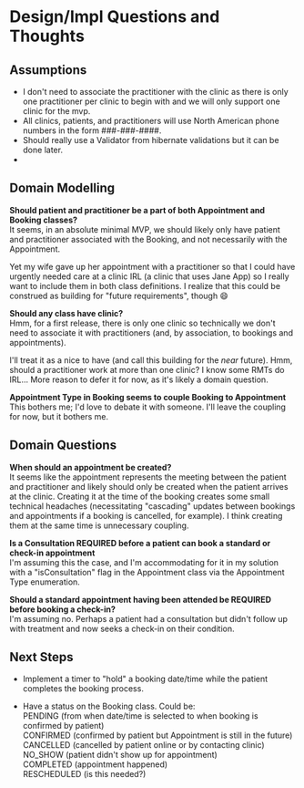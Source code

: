 # Design/Impl Questions and Thoughts

## Assumptions

- I don't need to associate the practitioner with the clinic as there is only one practitioner per clinic to begin with and we will only support one clinic for the mvp.
- All clinics, patients, and practitioners will use North American phone numbers in the form ###-###-####.
- Should really use a Validator from hibernate validations but it can be done later.
- 

## Domain Modelling

**Should patient and practitioner be a part of both Appointment and Booking classes?**  
It seems, in an absolute minimal MVP, we should likely only have patient and practitioner associated with the Booking, and not necessarily with the Appointment.

Yet my wife gave up her appointment with a practitioner so that I could have urgently needed care at a clinic IRL (a clinic that uses Jane App) so I really want to include them in both class definitions. I realize that this could be construed as building for "future requirements", though :smile:

**Should any class have clinic?**  
Hmm, for a first release, there is only one clinic so technically we don't need to associate it with practitioners (and, by association, to bookings and appointments).

I'll treat it as a nice to have (and call this building for the *near* future). Hmm, should a practitioner work at more than one clinic? I know some RMTs do IRL... More reason to defer it for now, as it's likely a domain question.

**Appointment Type in Booking seems to couple Booking to Appointment**  
This bothers me; I'd love to debate it with someone. I'll leave the coupling for now, but it bothers me.


## Domain Questions

**When should an appointment be created?**  
It seems like the appointment represents the meeting between the patient and practitioner and likely should only be created when the patient arrives at the clinic. Creating it at the time of the booking  creates some small technical headaches (necessitating "cascading" updates between bookings and appointments if a booking is cancelled, for example). I think creating them at the same time is unnecessary coupling.

**Is a Consultation REQUIRED before a patient can book a standard or check-in appointment**  
I'm assuming this the case, and I'm accommodating for it in my solution with a "isConsultation" flag in the Appointment class via the Appointment Type enumeration.

**Should a standard appointment having been attended be REQUIRED before booking a check-in?**  
I'm assuming no. Perhaps a patient had a consultation but didn't follow up with treatment and now seeks a check-in on their condition.


## Next Steps

- Implement a timer to "hold" a booking date/time while the patient completes the booking process.

- Have a status on the Booking class. Could be:  
PENDING (from when date/time is selected to when booking is confirmed by patient)  
CONFIRMED (confirmed by patient but Appointment is still in the future)  
CANCELLED (cancelled by patient online or by contacting clinic)  
NO_SHOW (patient didn't show up for appointment)  
COMPLETED (appointment happened)  
RESCHEDULED (is this needed?)

